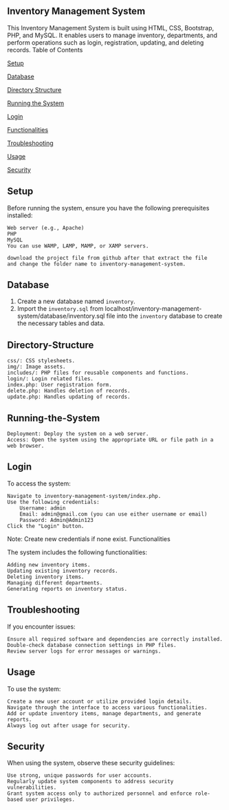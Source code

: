 ## Inventory Management System

This Inventory Management System is built using HTML, CSS, Bootstrap, PHP, and MySQL. It enables users to manage inventory, departments, and perform operations such as login, registration, updating, and deleting records.
Table of Contents

[Setup](#Setup)

[Database](#Database)

[Directory Structure](#DirectoryStructure)

[Running the System](#Running-the-System)

[Login](#Login)

[Functionalities](#Functionalities)

[Troubleshooting](#Troubleshooting)

[Usage](#Usage)

[Security](#Security)

## Setup

Before running the system, ensure you have the following prerequisites installed:

    Web server (e.g., Apache)
    PHP
    MySQL
    You can use WAMP, LAMP, MAMP, or XAMP servers.

    download the project file from github after that extract the file 
    and change the folder name to inventory-management-system.

## Database

1. Create a new database named `inventory`.
2. Import the `inventory.sql` from localhost/inventory-management-system/database/inventory.sql file into the `inventory` database to create the necessary tables and data.

## Directory-Structure

    css/: CSS stylesheets.
    img/: Image assets.
    includes/: PHP files for reusable components and functions.
    login/: Login related files.
    index.php: User registration form.
    delete.php: Handles deletion of records.
    update.php: Handles updating of records.

## Running-the-System

    Deployment: Deploy the system on a web server.
    Access: Open the system using the appropriate URL or file path in a web browser.

## Login

To access the system:

    Navigate to inventory-management-system/index.php.
    Use the following credentials:
        Username: admin
        Email: admin@gmail.com (you can use either username or email)
        Password: Admin@Admin123
    Click the "Login" button.

Note: Create new credentials if none exist.
Functionalities

The system includes the following functionalities:

    Adding new inventory items.
    Updating existing inventory records.
    Deleting inventory items.
    Managing different departments.
    Generating reports on inventory status.

## Troubleshooting

If you encounter issues:

    Ensure all required software and dependencies are correctly installed.
    Double-check database connection settings in PHP files.
    Review server logs for error messages or warnings.

## Usage

To use the system:

    Create a new user account or utilize provided login details.
    Navigate through the interface to access various functionalities.
    Add or update inventory items, manage departments, and generate reports.
    Always log out after usage for security.

## Security

When using the system, observe these security guidelines:

    Use strong, unique passwords for user accounts.
    Regularly update system components to address security vulnerabilities.
    Grant system access only to authorized personnel and enforce role-based user privileges.
